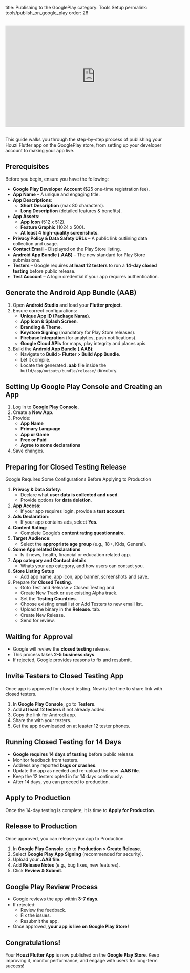 
title: Publishing to the GooglePlay
category: Tools Setup
permalink: tools/publish_on_google_play
order: 26




<br/>
<iframe width="560" height="315" src="https://www.youtube.com/embed/tiJtN8Jzbo0" frameborder="0" allow="accelerometer; autoplay; clipboard-write; encrypted-media; gyroscope; picture-in-picture" allowfullscreen></iframe>

<br/>
<br/>

This guide walks you through the step-by-step process of publishing your Houzi Flutter app on the GooglePlay store, from setting up your developer account to making your app live.

## Prerequisites

Before you begin, ensure you have the following:

- **Google Play Developer Account** ($25 one-time registration fee).
- **App Name** – A unique and engaging title.
- **App Descriptions**:
  - **Short Description** (max 80 characters).
  - **Long Description** (detailed features & benefits).
- **App Assets**:
  - **App Icon** (512 x 512).
  - **Feature Graphic** (1024 x 500).
  - **At least 4 high-quality screenshots**.
- **Privacy Policy & Data Safety URLs** – A public link outlining data collection and usage.
- **Contact Email** – Displayed on the Play Store listing.
- **Android App Bundle (.AAB)** – The new standard for Play Store submissions.
- **Testers** – Google requires **at least 12 testers** to run a **14-day closed testing** before public release.
- **Test Account** – A login credential if your app requires authentication.



## Generate the Android App Bundle (AAB)

1. Open **Android Studio** and load your **Flutter project**.
2. Ensure correct configurations:
   - **Unique App ID (Package Name)**.
   - **App Icon & Splash Screen**.
   - **Branding & Theme**.
   - **Keystore Signing** (mandatory for Play Store releases).
   - **Firebase Integration** (for analytics, push notifications).
   - **Google Cloud APIs** for maps, play integrity and places apis.
3. Build the **Android App Bundle (.AAB)**:
   - Navigate to **Build > Flutter > Build App Bundle**.
   - Let it compile.
   - Locate the generated **.aab** file inside the `build/app/outputs/bundle/release/` directory.



## Setting Up Google Play Console and Creating an App
1. Log in to **[Google Play Console](https://play.google.com/console)**.
2. Create a **New App**.
3. Provide:
   - **App Name**
   - **Primary Language**
   - **App or Game**
   - **Free or Paid**
   - **Agree to some declarations**
4. Save changes.



## Preparing for Closed Testing Release
Google Requires Some Configurations Before Applying to Production
1. **Privacy & Data Safety**:
   - Declare what **user data is collected and used**.
   - Provide options for **data deletion**.
2. **App Access**:
   - If your app requires login, provide a **test account**.
3. **Ads Declaration**:
   - If your app contains ads, select **Yes**.
4. **Content Rating**:
   - Complete Google’s **content rating questionnaire**.
5. **Target Audience**:
   - Select the **appropriate age group** (e.g., 18+, Kids, General).
6. **Some App related Declarations** 
   - Is it news, health, financial or education related app.
6. **App category and Contact details** 
   - Whats your app category, and how users can contact you.
8. **Store Listing Setup** 
   - Add app name, app icon, app banner, screenshots and save.
9. Prepare for **Closed Testing**.
   - Goto  Test and Release > Closed Testing and  
   - Create New Track or use existing Alpha track.
   - Set the **Testing Countries**.
   - Choose existing email list or Add Testers to new email list.
   - Upload the binary in the **Release**. tab.
   - Create New Release.
   - Send for review.



## Waiting for Approval

- Google will review the **closed testing** release.
- This process takes **2-5 business days**.
- If rejected, Google provides reasons to fix and resubmit.



## Invite Testers to Closed Testing App
Once app is approved for closed testing. Now is the time to share link with closed testers.
1. In **Google Play Console**, go to **Testers**.
2. Add **at least 12 testers** if not already added. 
3. Copy the link for Androdi app.
4. Share the with your testers.
5. Get the app downloaded on at leaster 12 tester phones.

## Running Closed Testing for 14 Days

- **Google requires 14 days of testing** before public release.
- Monitor feedback from testers.
- Address any reported **bugs or crashes**.
- Update the app as needed and re-upload the new **.AAB file**.
- Keep the 12 testers opted in for 14 days continously. 
- After 14 days, you can proceed to production.

## Apply to Production

Once the 14-day testing is complete, it is time to **Apply for Production**.

## Release to Production
Once approved, you can release your app to Production.
1. In **Google Play Console**, go to **Production > Create Release**.
2. Select **Google Play App Signing** (recommended for security).
3. Upload your **.AAB file**.
4. Add **Release Notes** (e.g., bug fixes, new features).
5. Click **Review & Submit**.

## Google Play Review Process

- Google reviews the app within **3-7 days**.
- If rejected:
  - Review the feedback.
  - Fix the issues.
  - Resubmit the app.
- Once approved, **your app is live on Google Play Store!**



## Congratulations!

Your **Houzi Flutter App** is now published on the **Google Play Store**. Keep improving it, monitor performance, and engage with users for long-term success!

